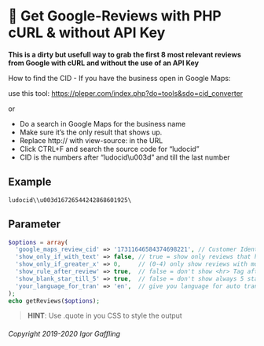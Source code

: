💬 Get Google-Reviews with PHP cURL & without API Key
=====================================================

**This is a dirty but usefull way to grab the first 8 most relevant reviews from Google with cURL and without the use of an API Key**

How to find the CID - If you have the business open in Google Maps:

use this tool: https://pleper.com/index.php?do=tools&sdo=cid_converter

or

- Do a search in Google Maps for the business name
- Make sure it’s the only result that shows up.
- Replace http:// with view-source: in the URL
- Click CTRL+F and search the source code for “ludocid”
- CID is the numbers after “ludocid\\u003d” and till the last number 

Example
-------
```TXT
ludocid\\u003d16726544242868601925\
```

Parameter
---------
```PHP
$options = array(
  'google_maps_review_cid' => '17311646584374698221', // Customer Identification (CID)
  'show_only_if_with_text' => false, // true = show only reviews that have text
  'show_only_if_greater_x' => 0,     // (0-4) only show reviews with more than x stars
  'show_rule_after_review' => true,  // false = don't show <hr> Tag after each review
  'show_blank_star_till_5' => true,  // false = don't show always 5 stars e.g. ⭐⭐⭐☆☆
  'your_language_for_tran' => 'en',  // give you language for auto translate reviews
);
echo getReviews($options);

```

> **HINT**: Use .quote in you CSS to style the output

###### Copyright 2019-2020 Igor Gaffling
